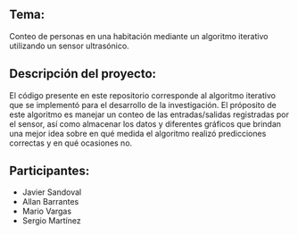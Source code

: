 ## Tema:
Conteo de personas en una habitación mediante un algoritmo iterativo utilizando un sensor ultrasónico.

## Descripción del proyecto: 
El código presente en este repositorio corresponde al algoritmo iterativo que se implementó para el desarrollo de la investigación. El próposito de este algoritmo es manejar un conteo de las entradas/salidas registradas por el sensor, así como almacenar los datos y diferentes gráficos que brindan una mejor idea sobre en qué medida el algoritmo realizó predicciones correctas y en qué ocasiones no.

## Participantes:

  - Javier Sandoval
  - Allan Barrantes
  - Mario Vargas
  - Sergio Martínez
